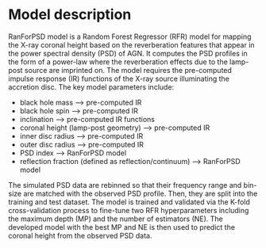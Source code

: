 # Model description
RanForPSD model is a Random Forest Regressor (RFR) model for mapping the X-ray coronal height based on the reverberation features that appear in the power spectral density (PSD) of AGN. It computes the PSD profiles in the form of a power-law where the reverberation effects due to the lamp-post source are imprinted on. The model requires the pre-computed impulse response (IR) functions of the X-ray source illuminating the accretion disc. The key model parameters include:
- black hole mass --> pre-computed IR
- black hole spin --> pre-computed IR
- inclination --> pre-computed IR functions
- coronal height (lamp-post geometry) --> pre-computed IR
- inner disc radius --> pre-computed IR
- outer disc radius --> pre-computed IR
- PSD index --> RanForPSD model
- reflection fraction (defined as reflection/continuum) --> RanForPSD model

The simulated PSD data are rebinned so that their frequency range and bin-size are matched with the observed PSD profile. Then, they are split into the training and test dataset. The model is trained and validated via the K-fold cross-validation process to fine-tune two RFR hyperparameters including the maximum depth (MP) and the number of estimators (NE). The developed model with the best MP and NE is then used to predict the coronal height from the observed PSD data.
